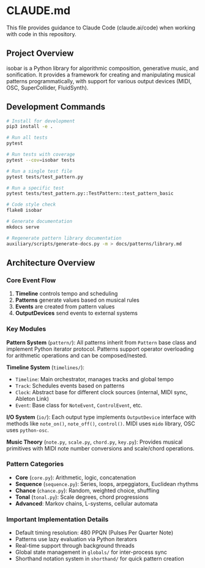 # CLAUDE.md

This file provides guidance to Claude Code (claude.ai/code) when working with code in this repository.

## Project Overview

isobar is a Python library for algorithmic composition, generative music, and sonification. It provides a framework for creating and manipulating musical patterns programmatically, with support for various output devices (MIDI, OSC, SuperCollider, FluidSynth).

## Development Commands

```bash
# Install for development
pip3 install -e .

# Run all tests
pytest

# Run tests with coverage
pytest --cov=isobar tests

# Run a single test file
pytest tests/test_pattern.py

# Run a specific test
pytest tests/test_pattern.py::TestPattern::test_pattern_basic

# Code style check
flake8 isobar

# Generate documentation
mkdocs serve

# Regenerate pattern library documentation
auxiliary/scripts/generate-docs.py -m > docs/patterns/library.md
```

## Architecture Overview

### Core Event Flow
1. **Timeline** controls tempo and scheduling
2. **Patterns** generate values based on musical rules
3. **Events** are created from pattern values
4. **OutputDevices** send events to external systems

### Key Modules

**Pattern System** (`pattern/`): All patterns inherit from `Pattern` base class and implement Python iterator protocol. Patterns support operator overloading for arithmetic operations and can be composed/nested.

**Timeline System** (`timelines/`): 
- `Timeline`: Main orchestrator, manages tracks and global tempo
- `Track`: Schedules events based on patterns
- `Clock`: Abstract base for different clock sources (internal, MIDI sync, Ableton Link)
- `Event`: Base class for `NoteEvent`, `ControlEvent`, etc.

**I/O System** (`io/`): Each output type implements `OutputDevice` interface with methods like `note_on()`, `note_off()`, `control()`. MIDI uses `mido` library, OSC uses `python-osc`.

**Music Theory** (`note.py`, `scale.py`, `chord.py`, `key.py`): Provides musical primitives with MIDI note number conversions and scale/chord operations.

### Pattern Categories
- **Core** (`core.py`): Arithmetic, logic, concatenation
- **Sequence** (`sequence.py`): Series, loops, arpeggiators, Euclidean rhythms
- **Chance** (`chance.py`): Random, weighted choice, shuffling
- **Tonal** (`tonal.py`): Scale degrees, chord progressions
- **Advanced**: Markov chains, L-systems, cellular automata

### Important Implementation Details
- Default timing resolution: 480 PPQN (Pulses Per Quarter Note)
- Patterns use lazy evaluation via Python iterators
- Real-time support through background threads
- Global state management in `globals/` for inter-process sync
- Shorthand notation system in `shorthand/` for quick pattern creation